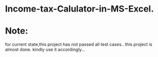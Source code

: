 # Income-tax-Calulator-in-MS-Excel.
# Note:
for current state,this project has not passed all test cases..
this project is almost done.
kindly use it accordingly...
